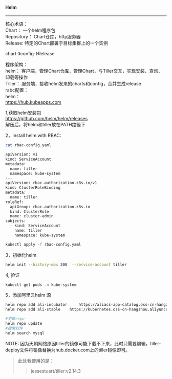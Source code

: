 #### Helm  
---
核心术语：  
  Chart： 一个helm程序包  
  Repository： Chart仓库，http服务器  
  Release: 特定的Chart部署于目标集群上的一个实例  

  chart-》config-》Release  

  程序架构：  
    helm： 客户端，管理Chart仓库，管理Chart，与Tiller交互，实现安装、查询、卸载等操作  
    Tiller：  服务端，接收helm发来的charts和config，合并生成release  
  rabc配置：  
  helm：  
    https://hub.kubeapps.com  

1,获取helm安装包  
https://github.com/helm/helm/releases  
解压后，将helm和tiller放在PATH路径下  

2，install helm with RBAC:  

```bash
cat rbac-config.yaml

apiVersion: v1
kind: ServiceAccount
metadata:
  name: tiller
  namespace: kube-system
---
apiVersion: rbac.authorization.k8s.io/v1
kind: ClusterRoleBinding
metadata:
  name: tiller
roleRef:
  apiGroup: rbac.authorization.k8s.io
  kind: ClusterRole
  name: cluster-admin
subjects:
  - kind: ServiceAccount
    name: tiller
    namespace: kube-system

```

```bash
kubectl apply -f rbac-config.yaml
```

3，初始化helm
```bash
helm init --history-max 200  --service-account tiller
```

4, 验证
```bash
kubectl get pods -n kube-system
```
5，添加阿里云helm 源
```bash
helm repo add ali-incubator 	https://aliacs-app-catalog.oss-cn-hangzhou.aliyuncs.com/charts-incubator/  
helm repo add ali-stable	https://kubernetes.oss-cn-hangzhou.aliyuncs.com/charts  

#更新repo
helm repo update
#搜索软件
helm search mysql
```

NOTE:
因为天朝网络原因tiller的镜像可能下载不下来，此时只需要编辑，tiller-deploy文件将镜像替换为hub.docker.com上的tiller镜像即可。  
> 此处我使用的是：  
>> jessestuart/tiller:v2.14.3
